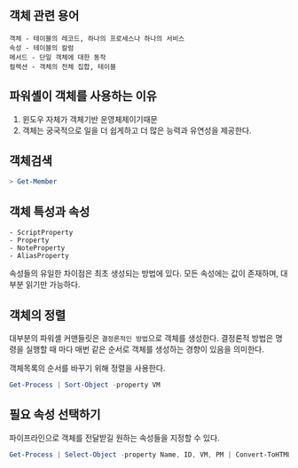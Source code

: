 ﻿## 객체 관련 용어

```
객체 - 테이블의 레코드, 하나의 프로세스나 하나의 서비스
속성 - 테이블의 칼럼
메서드 - 단일 객체에 대한 동작
컬렉션 - 객체의 전체 집합, 테이블
```

## 파워셸이 객체를 사용하는 이유

1. 윈도우 자체가 객체기반 운영체제이기때문
2. 객체는 궁국적으로 일을 더 쉽게하고 더 많은 능력과 유연성을 제공한다.

## 객체검색
```powershell
> Get-Member
```

## 객체 특성과 속성

```
- ScriptProperty
- Property
- NoteProperty
- AliasProperty
```

속성들의 유일한 차이점은 최초 생성되는 방법에 있다.
모든 속성에는 값이 존재하며, 대부분 읽기만 가능하다.

## 객체의 정렬

대부분의 파워셸 커맨들릿은 ```결정론적인 방법```으로 객체를 생성한다. 결정론적 방법은 명령을 실행할 때 마다 매번 같은 순서로 객체를 생성하는 경향이 있음을 의미한다.

객체목록의 순서를 바꾸기 위해 정렬을 사용한다.

```powershell
Get-Process | Sort-Object -property VM
```

## 필요 속성 선택하기

파이프라인으로 객체를 전달받길 원하는 속성들을 지정할 수 있다.
```powershell
Get-Process | Select-Object -property Name, ID, VM, PM | Convert-ToHTML | Out-File test2.html
```


